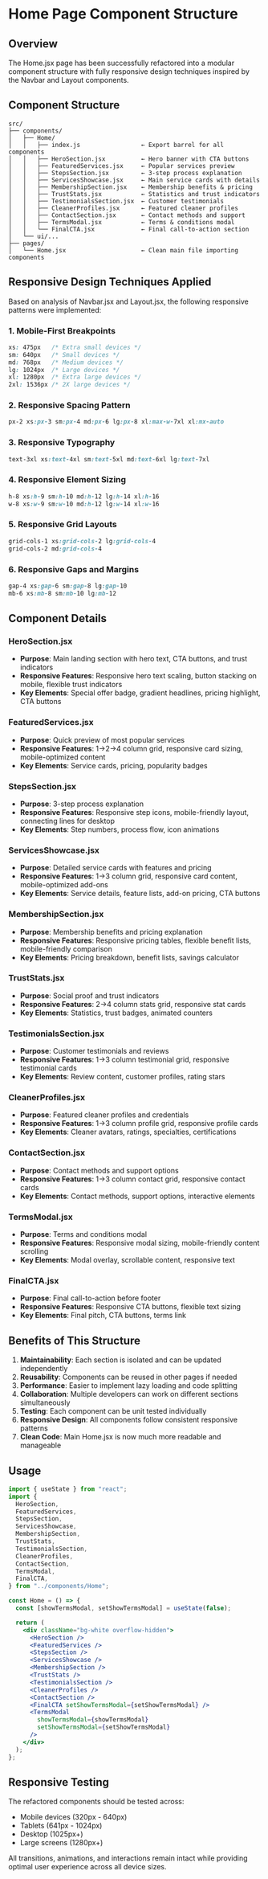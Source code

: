 # Home Page Component Structure

## Overview
The Home.jsx page has been successfully refactored into a modular component structure with fully responsive design techniques inspired by the Navbar and Layout components.

## Component Structure

```
src/
├── components/
│   ├── Home/
│   │   ├── index.js                 ← Export barrel for all components
│   │   ├── HeroSection.jsx          ← Hero banner with CTA buttons
│   │   ├── FeaturedServices.jsx     ← Popular services preview
│   │   ├── StepsSection.jsx         ← 3-step process explanation
│   │   ├── ServicesShowcase.jsx     ← Main service cards with details
│   │   ├── MembershipSection.jsx    ← Membership benefits & pricing
│   │   ├── TrustStats.jsx           ← Statistics and trust indicators
│   │   ├── TestimonialsSection.jsx  ← Customer testimonials
│   │   ├── CleanerProfiles.jsx      ← Featured cleaner profiles
│   │   ├── ContactSection.jsx       ← Contact methods and support
│   │   ├── TermsModal.jsx           ← Terms & conditions modal
│   │   └── FinalCTA.jsx             ← Final call-to-action section
│   └── ui/...
├── pages/
│   └── Home.jsx                     ← Clean main file importing components
```

## Responsive Design Techniques Applied

Based on analysis of Navbar.jsx and Layout.jsx, the following responsive patterns were implemented:

### 1. **Mobile-First Breakpoints**
```css
xs: 475px   /* Extra small devices */
sm: 640px   /* Small devices */
md: 768px   /* Medium devices */
lg: 1024px  /* Large devices */
xl: 1280px  /* Extra large devices */
2xl: 1536px /* 2X large devices */
```

### 2. **Responsive Spacing Pattern**
```css
px-2 xs:px-3 sm:px-4 md:px-6 lg:px-8 xl:max-w-7xl xl:mx-auto
```

### 3. **Responsive Typography**
```css
text-3xl xs:text-4xl sm:text-5xl md:text-6xl lg:text-7xl
```

### 4. **Responsive Element Sizing**
```css
h-8 xs:h-9 sm:h-10 md:h-12 lg:h-14 xl:h-16
w-8 xs:w-9 sm:w-10 md:h-12 lg:w-14 xl:w-16
```

### 5. **Responsive Grid Layouts**
```css
grid-cols-1 xs:grid-cols-2 lg:grid-cols-4
grid-cols-2 md:grid-cols-4
```

### 6. **Responsive Gaps and Margins**
```css
gap-4 xs:gap-6 sm:gap-8 lg:gap-10
mb-6 xs:mb-8 sm:mb-10 lg:mb-12
```

## Component Details

### HeroSection.jsx
- **Purpose**: Main landing section with hero text, CTA buttons, and trust indicators
- **Responsive Features**: Responsive hero text scaling, button stacking on mobile, flexible trust indicators
- **Key Elements**: Special offer badge, gradient headlines, pricing highlight, CTA buttons

### FeaturedServices.jsx
- **Purpose**: Quick preview of most popular services
- **Responsive Features**: 1→2→4 column grid, responsive card sizing, mobile-optimized content
- **Key Elements**: Service cards, pricing, popularity badges

### StepsSection.jsx
- **Purpose**: 3-step process explanation
- **Responsive Features**: Responsive step icons, mobile-friendly layout, connecting lines for desktop
- **Key Elements**: Step numbers, process flow, icon animations

### ServicesShowcase.jsx
- **Purpose**: Detailed service cards with features and pricing
- **Responsive Features**: 1→3 column grid, responsive card content, mobile-optimized add-ons
- **Key Elements**: Service details, feature lists, add-on pricing, CTA buttons

### MembershipSection.jsx
- **Purpose**: Membership benefits and pricing explanation
- **Responsive Features**: Responsive pricing tables, flexible benefit lists, mobile-friendly comparison
- **Key Elements**: Pricing breakdown, benefit lists, savings calculator

### TrustStats.jsx
- **Purpose**: Social proof and trust indicators
- **Responsive Features**: 2→4 column stats grid, responsive stat cards
- **Key Elements**: Statistics, trust badges, animated counters

### TestimonialsSection.jsx
- **Purpose**: Customer testimonials and reviews
- **Responsive Features**: 1→3 column testimonial grid, responsive testimonial cards
- **Key Elements**: Review content, customer profiles, rating stars

### CleanerProfiles.jsx
- **Purpose**: Featured cleaner profiles and credentials
- **Responsive Features**: 1→3 column profile grid, responsive profile cards
- **Key Elements**: Cleaner avatars, ratings, specialties, certifications

### ContactSection.jsx
- **Purpose**: Contact methods and support options
- **Responsive Features**: 1→3 column contact grid, responsive contact cards
- **Key Elements**: Contact methods, support options, interactive elements

### TermsModal.jsx
- **Purpose**: Terms and conditions modal
- **Responsive Features**: Responsive modal sizing, mobile-friendly content scrolling
- **Key Elements**: Modal overlay, scrollable content, responsive text

### FinalCTA.jsx
- **Purpose**: Final call-to-action before footer
- **Responsive Features**: Responsive CTA buttons, flexible text sizing
- **Key Elements**: Final pitch, CTA buttons, terms link

## Benefits of This Structure

1. **Maintainability**: Each section is isolated and can be updated independently
2. **Reusability**: Components can be reused in other pages if needed
3. **Performance**: Easier to implement lazy loading and code splitting
4. **Collaboration**: Multiple developers can work on different sections simultaneously
5. **Testing**: Each component can be unit tested individually
6. **Responsive Design**: All components follow consistent responsive patterns
7. **Clean Code**: Main Home.jsx is now much more readable and manageable

## Usage

```jsx
import { useState } from "react";
import {
  HeroSection,
  FeaturedServices,
  StepsSection,
  ServicesShowcase,
  MembershipSection,
  TrustStats,
  TestimonialsSection,
  CleanerProfiles,
  ContactSection,
  TermsModal,
  FinalCTA,
} from "../components/Home";

const Home = () => {
  const [showTermsModal, setShowTermsModal] = useState(false);

  return (
    <div className="bg-white overflow-hidden">
      <HeroSection />
      <FeaturedServices />
      <StepsSection />
      <ServicesShowcase />
      <MembershipSection />
      <TrustStats />
      <TestimonialsSection />
      <CleanerProfiles />
      <ContactSection />
      <FinalCTA setShowTermsModal={setShowTermsModal} />
      <TermsModal 
        showTermsModal={showTermsModal} 
        setShowTermsModal={setShowTermsModal} 
      />
    </div>
  );
};
```

## Responsive Testing

The refactored components should be tested across:
- Mobile devices (320px - 640px)
- Tablets (641px - 1024px)  
- Desktop (1025px+)
- Large screens (1280px+)

All transitions, animations, and interactions remain intact while providing optimal user experience across all device sizes.
